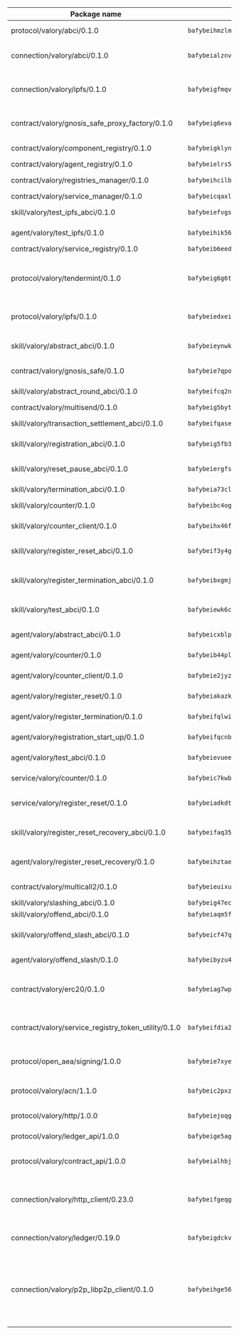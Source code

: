 | Package name                                                  | Package hash                                                  | Description                                                                                                                |
| ------------------------------------------------------------- | ------------------------------------------------------------- | -------------------------------------------------------------------------------------------------------------------------- |
| protocol/valory/abci/0.1.0                                    | `bafybeihmzlmmb4pdo3zkhg6ehuyaa4lhw7bfpclln2o2z7v3o6fcep26iu` | A protocol for ABCI requests and responses.                                                                                |
| connection/valory/abci/0.1.0                                  | `bafybeialznvvjlgftnqdiqo3flrvsdvz2r7ad4rryhkjdbleydsel2ipoi` | connection to wrap communication with an ABCI server.                                                                      |
| connection/valory/ipfs/0.1.0                                  | `bafybeigfmqvlzbp67fttccpl4hsu3zaztbxv6vd7ikzra2hfppfkalgpji` | A connection responsible for uploading and downloading files from IPFS.                                                    |
| contract/valory/gnosis_safe_proxy_factory/0.1.0               | `bafybeig6evakqztiuyn67vwv63fzgqqfig4whp4qlef3w6pf7hmngrw3si` | Gnosis Safe proxy factory (GnosisSafeProxyFactory) contract                                                                |
| contract/valory/component_registry/0.1.0                      | `bafybeigklynwl3mfav5yt5zdkrqe6rukv4ygdhpdusk66ojt4jj7tunxcy` | Component registry contract                                                                                                |
| contract/valory/agent_registry/0.1.0                          | `bafybeielrs5qih3r6qhnily6x4h4j4j6kux6eqr546homow4c5ljgfyljq` | Agent registry contract                                                                                                    |
| contract/valory/registries_manager/0.1.0                      | `bafybeihcilb27ekgoplmc43iog2zrus63fufql4rly2umbuj573nu3zpg4` | Registries Manager contract                                                                                                |
| contract/valory/service_manager/0.1.0                         | `bafybeicqaxlgnqwrv3uucb2wm36zrptg4p5kcuh44v6chqv5ius3z6x4yi` | Service Manager contract                                                                                                   |
| skill/valory/test_ipfs_abci/0.1.0                             | `bafybeiefvgszddbbpfhfb7b7xnvbzfun6ypcjrg55wquhdwfkhqvlhdwlu` | IPFS e2e testing application.                                                                                              |
| agent/valory/test_ipfs/0.1.0                                  | `bafybeihik567elmliddcxriori4fixs5zvthlldv72xdr6cgcta6zxndym` | Agent for testing the ABCI connection.                                                                                     |
| contract/valory/service_registry/0.1.0                        | `bafybeib6eed4u2dqggq7jpnb4lury6ylqzdxp6oxxvgrouhcvtmwsbsjbq` | Service Registry contract                                                                                                  |
| protocol/valory/tendermint/0.1.0                              | `bafybeig6g6twajlwssfbfp5rlnu5mwzuu5kgak5cs4fich7rlkx6whesnu` | A protocol for communication between two AEAs to share tendermint configuration details.                                   |
| protocol/valory/ipfs/0.1.0                                    | `bafybeiedxeismnx3k5ty4mvvhlqideixlhqmi5mtcki4lxqfa7uqh7p33u` | A protocol specification for IPFS requests and responses.                                                                  |
| skill/valory/abstract_abci/0.1.0                              | `bafybeieynwkrnlm6wwtufh2jsgnlprjbpmte7now5rk7fbgd5mh5yumhry` | The abci skill provides a template of an ABCI application.                                                                 |
| contract/valory/gnosis_safe/0.1.0                             | `bafybeie7qpo4sue4i54pzsg6nx365q6d3i4sl6ygdilwldqqxwroukbkiu` | Gnosis Safe (GnosisSafeL2) contract                                                                                        |
| skill/valory/abstract_round_abci/0.1.0                        | `bafybeifcq2nwd6m5tgxooe7436bc6lwo73xcreedmhcwauzhp5jic6jeq4` | abstract round-based ABCI application                                                                                      |
| contract/valory/multisend/0.1.0                               | `bafybeig5byt5urg2d2bsecufxe5ql7f4mezg3mekfleeh32nmuusx66p4y` | MultiSend contract                                                                                                         |
| skill/valory/transaction_settlement_abci/0.1.0                | `bafybeifqase6vqfrakahogdl4h2hpxntug5ckioicfqlw2og5tn6htru3q` | ABCI application for transaction settlement.                                                                               |
| skill/valory/registration_abci/0.1.0                          | `bafybeig5fb3ibz3tr4kie53venqtajnlhvh7gwt5h45rxwzakwgs6jjsjq` | ABCI application for common apps.                                                                                          |
| skill/valory/reset_pause_abci/0.1.0                           | `bafybeiergfseqtmsphdimzjijxezqyyhigktvqriw2xb4dyujim6s5dr4a` | ABCI application for resetting and pausing app executions.                                                                 |
| skill/valory/termination_abci/0.1.0                           | `bafybeia73cl2vqj2uawt5lnoej3fzlhhum72i2p6ld4bbudd67lxb7f3cu` | Termination skill.                                                                                                         |
| skill/valory/counter/0.1.0                                    | `bafybeibc4ogamn3jgy5zxm7ak7ekcvkl2ac4ykm6jwvivjkyhyczyhz4wu` | The ABCI Counter application example.                                                                                      |
| skill/valory/counter_client/0.1.0                             | `bafybeihx46fr7vgqjxmymfah3hfmynzpzwe5fthi7mbc2cnev2gqgtngzy` | A client for the ABCI counter application.                                                                                 |
| skill/valory/register_reset_abci/0.1.0                        | `bafybeif3y4gf27ihnlagthixvypmo64vx3fy2phuz45vnxjje7rdwk7zu4` | ABCI application for dummy skill that registers and resets                                                                 |
| skill/valory/register_termination_abci/0.1.0                  | `bafybeibxgmjf77464jsxs46cjelehbxtqfjsjq4cfk4lfuwkro6syvsfh4` | ABCI application for dummy skill that registers and resets                                                                 |
| skill/valory/test_abci/0.1.0                                  | `bafybeiewk6c6rcrfbqzm75bi2uhd4bp6wrmvdjy2gox7g4iv56dwehmov4` | ABCI application for testing the ABCI connection.                                                                          |
| agent/valory/abstract_abci/0.1.0                              | `bafybeicxblp3awmgnz4goqisg4pqapsm22ifmhbartv6iwbsumonprfm4e` | The abstract ABCI AEA - for testing purposes only.                                                                         |
| agent/valory/counter/0.1.0                                    | `bafybeib44plahopi2o6vgvhpk3bwwymw6wbsbomyxh4kgf27yzawl4k44a` | The ABCI Counter example as an AEA                                                                                         |
| agent/valory/counter_client/0.1.0                             | `bafybeie2jyzccqmfzuugjbovwsm44guxxmptppf7evjqijenosnyyu5efa` | The ABCI Counter example as an AEA                                                                                         |
| agent/valory/register_reset/0.1.0                             | `bafybeiakazkzmj6wys3c3gli3bpxm4svfylru64fuycuyyy3zms3hbvnmu` | Register reset to replicate Tendermint issue.                                                                              |
| agent/valory/register_termination/0.1.0                       | `bafybeifqlwioqoxzrb6f7uohpsmm6b4ztuto6pbr24mdo7nwcgbfyzbhja` | Register terminate to test the termination feature.                                                                        |
| agent/valory/registration_start_up/0.1.0                      | `bafybeifqcnbofqansz35lqfuxxo47pv3bhbpbmqsysbw7mot5roism3ry4` | Registration start-up ABCI example.                                                                                        |
| agent/valory/test_abci/0.1.0                                  | `bafybeievueenctyuzcg2irhzyxhlxciahbvitki5ysgutngwxqg45uygv4` | Agent for testing the ABCI connection.                                                                                     |
| service/valory/counter/0.1.0                                  | `bafybeic7kwbd32mtbdmga5rtjearyebnrsz3oecmzrzrh7hjqmhskmrzdq` | A set of agents incrementing a counter                                                                                     |
| service/valory/register_reset/0.1.0                           | `bafybeiadkdtl2fbtappzbvujsilk3ey2mqk2ye64kba5g5hfthqraqslkq` | Test and debug tendermint reset mechanism.                                                                                 |
| skill/valory/register_reset_recovery_abci/0.1.0               | `bafybeifaq35bqj4nergrjvkcjjl462bmgzokyelsksp6moqofttedxogq4` | ABCI application for dummy skill that registers and resets                                                                 |
| agent/valory/register_reset_recovery/0.1.0                    | `bafybeihztaepjrnt6kzmnrtyadxp2wyehmmqr6uiamlj7hsygkjillbjme` | Agent to showcase hard reset as a recovery mechanism.                                                                      |
| contract/valory/multicall2/0.1.0                              | `bafybeieuixuvy4tyrq6q5ekltjaj4bdoj7ypokt7l3z22xs5naxunqifni` | The MakerDAO multicall2 contract.                                                                                          |
| skill/valory/slashing_abci/0.1.0                              | `bafybeig47ec3ykpm3rcqzb2eopthplp32qbs3lwj5e33ahb7t5wooys6bi` | Slashing skill.                                                                                                            |
| skill/valory/offend_abci/0.1.0                                | `bafybeiaqm5fymkdsr6ktg6lidun7xy53r4rdbfb3wwnu6wzo4xnpflmzg4` | Offend ABCI application.                                                                                                   |
| skill/valory/offend_slash_abci/0.1.0                          | `bafybeicf47qhks63kqunwarrr3yhs4pai76tdkugbk4epkgpbewavky4wi` | ABCI application used in order to test the slashing abci                                                                   |
| agent/valory/offend_slash/0.1.0                               | `bafybeibyzu4szxn2zng6vux7aagrh5q3n6evzwciq6qpax3eiswt5duwfy` | Offend and slash to test the slashing feature.                                                                             |
| contract/valory/erc20/0.1.0                                   | `bafybeiag7wpfri44bwrx26374mnxyglmwxod6gu37foqkvloqr7oeldlgu` | The scaffold contract scaffolds a contract to be implemented by the developer.                                             |
| contract/valory/service_registry_token_utility/0.1.0          | `bafybeifdia2y5546tvk6xzxeaqzf2n5n7dutj2hdzbgenxohaqhjtnjqm4` | The scaffold contract scaffolds a contract to be implemented by the developer.                                             |
| protocol/open_aea/signing/1.0.0                               | `bafybeie7xyems76v5b4wc2lmaidcujizpxfzjnnwdeokmhje53g7ym25ii` | A protocol for communication between skills and decision maker.                                                            |
| protocol/valory/acn/1.1.0                                     | `bafybeic2pxzfc3voxl2ejhcqyf2ehm4wm5gxvgx7bliloiqi2uppmq6weu` | The protocol used for envelope delivery on the ACN.                                                                        |
| protocol/valory/http/1.0.0                                    | `bafybeiejoqgv7finfxo3rcvvovrlj5ccrbgxodjq43uo26ylpowsa3llfe` | A protocol for HTTP requests and responses.                                                                                |
| protocol/valory/ledger_api/1.0.0                              | `bafybeige5agrztgzfevyglf7mb4o7pzfttmq4f6zi765y4g2zvftbyowru` | A protocol for ledger APIs requests and responses.                                                                         |
| protocol/valory/contract_api/1.0.0                            | `bafybeialhbjvwiwcnqq3ysxcyemobcbie7xza66gaofcvla5njezkvhcka` | A protocol for contract APIs requests and responses.                                                                       |
| connection/valory/http_client/0.23.0                          | `bafybeifgeqgryx6b3s6eseyzyezygmeitcpt3tkor2eiycozoi6clgdrny` | The HTTP_client connection that wraps a web-based client connecting to a RESTful API specification.                        |
| connection/valory/ledger/0.19.0                               | `bafybeigdckv3e6bz6kfloz4ucqrsufft6k4jp6bwkbbcvh4fxvgbmzq3dm` | A connection to interact with any ledger API and contract API.                                                             |
| connection/valory/p2p_libp2p_client/0.1.0                     | `bafybeihge56dn3xep2dzomu7rtvbgo4uc2qqh7ljl3fubqdi2lq44gs5lq` | The libp2p client connection implements a tcp connection to a running libp2p node as a traffic delegate to send/receive envelopes to/from agents in the DHT. |
